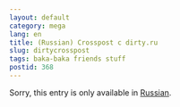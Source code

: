 ```yaml
---
layout: default
category: mega
lang: en
title: (Russian) Crosspost c dirty.ru
slug: dirtycrosspost
tags: baka-baka friends stuff 
postid: 368
---
```

<p>Sorry, this entry is only available in <a href="/mega/export/getposts.php">Russian</a>.</p>